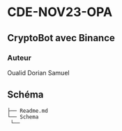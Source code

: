 # CDE-NOV23-OPA

## CryptoBot avec Binance

### Auteur

Oualid Dorian Samuel

## Schéma

    ├── Readme.md
    └── Schema
     └──

